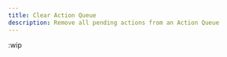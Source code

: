 ```yaml
---
title: Clear Action Queue
description: Remove all pending actions from an Action Queue
---
```


:wip
